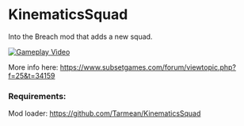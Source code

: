 # KinematicsSquad

Into the Breach mod that adds a new squad.

[![Gameplay Video](http://i3.ytimg.com/vi/Tv70Kohokrk/hqdefault.jpg)](https://www.youtube.com/watch?v=Tv70Kohokrk)

More info here: https://www.subsetgames.com/forum/viewtopic.php?f=25&t=34159

### Requirements:

Mod loader: https://github.com/Tarmean/KinematicsSquad
